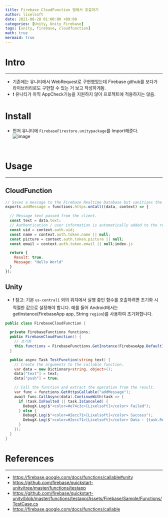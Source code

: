 ```yaml
---
title: Firebase CloudFunction 앱에서 호출하기
author: lixelsoft
date: 2021-08-28 01:00:00 +09:00
categories: [Unity, Unity Firebase]
tags: [unity, firebase, cloudfunction] 
math: true
mermaid: true
---
```


# Intro
---
- 기존에는 유니티에서 WebRequest로 구현했었는데 Firebase github를 보다가 라이브러리로도 구현할 수 있는 거 보고 작성하게됨.
- ❗ 유니티가 아직 AppCheck기능을 지원하지 않아 프로젝트에 적용하지는 않음.
  
# Install
- 먼저 유니티에 `FirebaseFirestore.unitypackage`를 Import해준다.<br>
![image](https://user-images.githubusercontent.com/56714476/132111976-9d551216-4d8f-4eb9-94f4-797188541c6d.png)

<br>

# Usage
---
## CloudFunction
```js
// Saves a message to the Firebase Realtime Database but sanitizes the text by removing swearwords.
exports.addMessage = functions.https.onCall((data, context) => {

  // Message text passed from the client.
  const text = data.text;
  // Authentication / user information is automatically added to the request.
  const uid = context.auth.uid;
  const name = context.auth.token.name || null;
  const picture = context.auth.token.picture || null;
  const email = context.auth.token.email || null;index.js

  return {
    Result: true,
    Message: "Hello World"
  }
});
```
## Unity
- ❗ 참고: 기본 `us-central1` 외의 위치에서 실행 중인 함수를 호출하려면 초기화 시 적절한 값으로 설정해야 합니다. 예를 들어 Android에서는 getInstance(FirebaseApp app, String `region`)를 사용하여 초기화합니다.

```cs
public class FirebaseCloudFunction {

  private FirebaseFunctions functions;
  public FirebaseCloudFunction() {
    // 초기화
    this.functions = FirebaseFunctions.GetInstance(FirebaseApp.DefaultInstance, "asia-northeast3");
  }

  public async Task TestFunction(string text) {
    // Create the arguments to the callable function.
    var data = new Dictionary<string, object>();
    data["text"] = text;
    data["push"] = true;

    // Call the function and extract the operation from the result.
    var func = functions.GetHttpsCallable("addMessage");
    await func.CallAsync(data).ContinueWith(task => {
      if (task.IsFaulted || task.IsCanceled) {
        DebugX.Log($"<color=#e74c3c>[Lixelsoft]</color> Failed");
      } else {
        DebugX.Log($"<color=#2ecc71>[Lixelsoft]</color> Success");
        DebugX.Log($"<color=#2ecc71>[Lixelsoft]</color> Data : {task.Result.Data.ToString()}");
      }
    });
  }
}
```


# References
---
- <https://firebase.google.com/docs/functions/callable#unity>
- <https://github.com/firebase/quickstart-unity/tree/master/functions/testapp>
- <https://github.com/firebase/quickstart-unity/blob/master/functions/testapp/Assets/Firebase/Sample/Functions/TestCase.cs>
- <https://firebase.google.com/docs/functions/callable>

